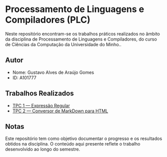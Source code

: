 # Processamento de Linguagens e Compiladores (PLC)

Neste repositório encontram-se os trabalhos práticos realizados no âmbito da disciplina de Processamento de Linguagens e Compiladores, do curso de Ciências da Computação da Universidade do Minho..

## Autor

* Nome: Gustavo Alves de Araújo Gomes
* ID: A101777

## Trabalhos Realizados

* [TPC 1 — Expressão Regular](./TPC1)
* [TPC 2 — Conversor de MarkDown para HTML](./TPC2)

## Notas

Este repositório tem como objetivo documentar o progresso e os resultados obtidos na disciplina.
O conteúdo aqui presente reflete o trabalho desenvolvido ao longo do semestre.
